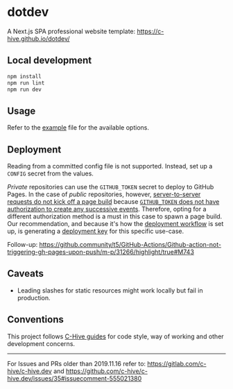 # dotdev

A Next.js SPA professional website template: https://c-hive.github.io/dotdev/

## Local development

```bash
npm install
npm run lint
npm run dev
```

## Usage

Refer to the [example](./config/config.example.yml) file for the available options.

## Deployment

Reading from a committed config file is not supported. Instead, set up a `CONFIG` secret from the values.

*Private* repositories can use the `GITHUB_TOKEN` secret to deploy to GitHub Pages. In the case of *public* repositories, however, [server-to-server requests do not kick off a page build](https://github.com/JamesIves/github-pages-deploy-action/issues/5#issuecomment-476224937) because [`GITHUB_TOKEN` does not have authorization to create any successive events](https://github.com/JamesIves/github-pages-deploy-action/issues/5#issuecomment-529812453). Therefore, opting for a different authorization method is a must in this case to spawn a page build. Our recommendation, and because it's how the [deployment workflow](./.github/workflows/deploy.yml) is set up, is generating a [deployment key](https://github.com/JamesIves/github-pages-deploy-action/tree/dev#using-an-ssh-deploy-key-) for this specific use-case.

Follow-up: https://github.community/t5/GitHub-Actions/Github-action-not-triggering-gh-pages-upon-push/m-p/31266/highlight/true#M743

## Caveats
- Leading slashes for static resources might work locally but fail in production.

## Conventions

This project follows [C-Hive guides](https://github.com/c-hive/guides) for code style, way of working and other development concerns.

---

For Issues and PRs older than 2019.11.16 refer to: https://gitlab.com/c-hive/c-hive.dev and https://github.com/c-hive/c-hive.dev/issues/35#issuecomment-555021380
